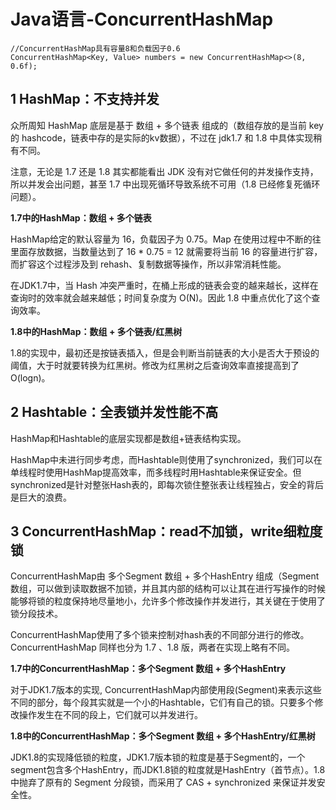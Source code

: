 ﻿# Java语言-ConcurrentHashMap

```
//ConcurrentHashMap具有容量8和负载因子0.6
ConcurrentHashMap<Key, Value> numbers = new ConcurrentHashMap<>(8, 0.6f);
```

## 1 HashMap：不支持并发

众所周知 HashMap 底层是基于 数组 + 多个链表 组成的（数组存放的是当前 key 的 hashcode，链表中存的是实际的kv数据），不过在 jdk1.7 和 1.8 中具体实现稍有不同。

注意，无论是 1.7 还是 1.8 其实都能看出 JDK 没有对它做任何的并发操作支持，所以并发会出问题，甚至 1.7 中出现死循环导致系统不可用（1.8 已经修复死循环问题）。

**1.7中的HashMap：数组 + 多个链表**

HashMap给定的默认容量为 16，负载因子为 0.75。Map 在使用过程中不断的往里面存放数据，当数量达到了 16 * 0.75 = 12 就需要将当前 16 的容量进行扩容，而扩容这个过程涉及到 rehash、复制数据等操作，所以非常消耗性能。

在JDK1.7中，当 Hash 冲突严重时，在桶上形成的链表会变的越来越长，这样在查询时的效率就会越来越低；时间复杂度为 O(N)。因此 1.8 中重点优化了这个查询效率。

**1.8中的HashMap：数组 + 多个链表/红黑树**

1.8的实现中，最初还是按链表插入，但是会判断当前链表的大小是否大于预设的阈值，大于时就要转换为红黑树。修改为红黑树之后查询效率直接提高到了 O(logn)。

## 2 Hashtable：全表锁并发性能不高

HashMap和Hashtable的底层实现都是数组+链表结构实现。

HashMap中未进行同步考虑，而Hashtable则使用了synchronized，我们可以在单线程时使用HashMap提高效率，而多线程时用Hashtable来保证安全。但synchronized是针对整张Hash表的，即每次锁住整张表让线程独占，安全的背后是巨大的浪费。

## 3 ConcurrentHashMap：read不加锁，write细粒度锁

ConcurrentHashMap由 多个Segment 数组 + 多个HashEntry 组成（Segment数组，可以做到读取数据不加锁，并且其内部的结构可以让其在进行写操作的时候能够将锁的粒度保持地尽量地小，允许多个修改操作并发进行，其关键在于使用了锁分段技术。

ConcurrentHashMap使用了多个锁来控制对hash表的不同部分进行的修改。ConcurrentHashMap 同样也分为 1.7 、1.8 版，两者在实现上略有不同。

**1.7中的ConcurrentHashMap：多个Segment 数组 + 多个HashEntry**

对于JDK1.7版本的实现, ConcurrentHashMap内部使用段(Segment)来表示这些不同的部分，每个段其实就是一个小的Hashtable，它们有自己的锁。只要多个修改操作发生在不同的段上，它们就可以并发进行。

**1.8中的ConcurrentHashMap：多个Segment 数组 + 多个HashEntry/红黑树**

JDK1.8的实现降低锁的粒度，JDK1.7版本锁的粒度是基于Segment的，一个segment包含多个HashEntry，而JDK1.8锁的粒度就是HashEntry（首节点）。1.8中抛弃了原有的 Segment 分段锁，而采用了 CAS + synchronized 来保证并发安全性。

